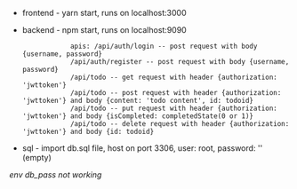 - frontend - yarn start, runs on localhost:3000
- backend - npm start, runs on localhost:9090
            
                  apis: /api/auth/login -- post request with body {username, password}
                  /api/auth/register -- post request with body {username, password}
                  /api/todo -- get request with header {authorization: 'jwttoken'}
                  /api/todo -- post request with header {authorization: 'jwttoken'} and body {content: 'todo content', id: todoid}
                  /api/todo -- put request with header {authorization: 'jwttoken'} and body {isCompleted: completedState(0 or 1)}
                  /api/todo -- delete request with header {authorization: 'jwttoken'} and body {id: todoid}

- sql - import db.sql file, host on port 3306, user: root, password: '' (empty)

*env db_pass not working*
